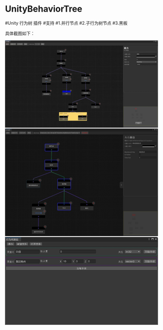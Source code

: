 # UnityBehaviorTree
#Unity 行为树 插件
#支持
#1.并行节点
#2.子行为树节点
#3.黑板


具体截图如下：

![image](https://github.com/mljuw/UnityBehaviorTree/blob/main/pic/1.jpg)
![image](https://github.com/mljuw/UnityBehaviorTree/blob/main/pic/2.jpg)
![image](https://github.com/mljuw/UnityBehaviorTree/blob/main/pic/3.jpg)
